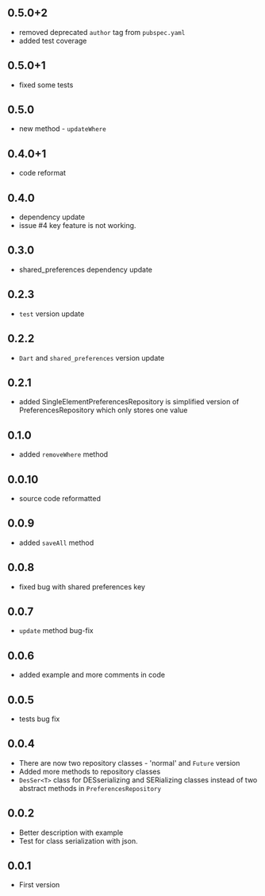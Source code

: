 ## 0.5.0+2
* removed deprecated `author` tag from `pubspec.yaml`
* added test coverage

## 0.5.0+1
* fixed some tests

## 0.5.0
* new method - `updateWhere`

## 0.4.0+1
* code reformat

## 0.4.0
* dependency update
* issue #4 key feature is not working.

## 0.3.0
* shared_preferences dependency update

## 0.2.3
* `test` version update

## 0.2.2
* `Dart` and `shared_preferences` version update

## 0.2.1
* added SingleElementPreferencesRepository is simplified version of PreferencesRepository 
which only stores one value

## 0.1.0
* added `removeWhere` method

## 0.0.10
* source code reformatted

## 0.0.9
* added `saveAll` method 

## 0.0.8
* fixed bug with shared preferences key

## 0.0.7
* `update` method bug-fix

## 0.0.6
* added example and more comments in code

## 0.0.5
* tests bug fix

## 0.0.4
* There are now two repository classes - 'normal' and `Future` version
* Added more methods to repository classes
* `DesSer<T>` class for DESserializing and SERializing classes instead of two abstract methods in `PreferencesRepository`

## 0.0.2
* Better description with example
* Test for class serialization with json.

## 0.0.1

* First version
